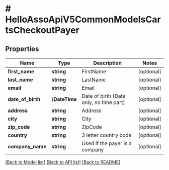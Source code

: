 # # HelloAssoApiV5CommonModelsCartsCheckoutPayer

## Properties

Name | Type | Description | Notes
------------ | ------------- | ------------- | -------------
**first_name** | **string** | FirstName | [optional]
**last_name** | **string** | LastName | [optional]
**email** | **string** | Email | [optional]
**date_of_birth** | **\DateTime** | Date of birth (Date only, no time part) | [optional]
**address** | **string** | Address | [optional]
**city** | **string** | City | [optional]
**zip_code** | **string** | ZipCode | [optional]
**country** | **string** | 3 letter country code | [optional]
**company_name** | **string** | Used if the payer is a company | [optional]

[[Back to Model list]](../../README.md#models) [[Back to API list]](../../README.md#endpoints) [[Back to README]](../../README.md)
